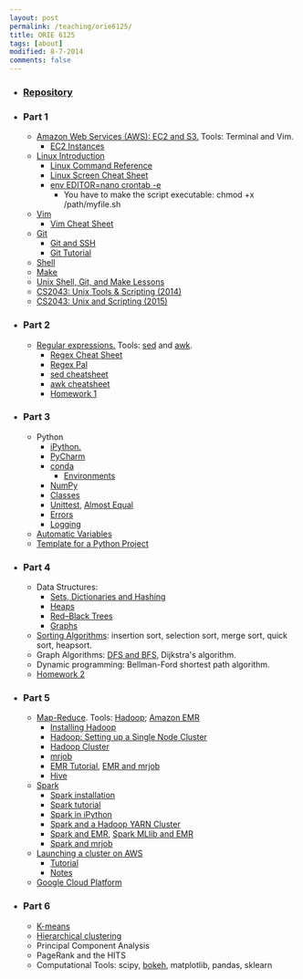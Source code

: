 ```yaml
---
layout: post
permalink: /teaching/orie6125/
title: ORIE 6125
tags: [about]
modified: 8-7-2014
comments: false
---
```


* ### [Repository](https://github.com/toscanosaul/orie6125)

* ### Part 1
    * [Amazon Web Services (AWS): EC2 and S3.](/saul/ec2_notes.pdf) Tools: Terminal and Vim.
      * [EC2 Instances](https://ec2instances.info/)
    * [Linux Introduction](https://cvw.cac.cornell.edu/Linux/)
      * [Linux Command Reference](https://files.fosswire.com/2007/08/fwunixref.pdf)
      * [Linux Screen Cheat Sheet](https://gist.github.com/bhurlow/3043629)
      * [env EDITOR=nano crontab -e](https://www.electrictoolbox.com/run-cron-command-every-15-minutes/)
         * You have to make the script executable: chmod +x /path/myfile.sh
    * [Vim](http://www.cs.cornell.edu/courses/cs2043/2015sp/lectures/lecture08.pdf)
      * [Vim Cheat Sheet](https://vim.rtorr.com/)
    * [Git](https://www.atlassian.com/git/tutorials/atlassian-git-cheatsheet)
      * [Git and SSH](https://help.github.com/articles/generating-a-new-ssh-key-and-adding-it-to-the-ssh-agent/)
      * [Git Tutorial](https://try.github.io/levels/1/challenges/1)
    * [Shell](https://www.shellscript.sh/index.html)
    * [Make](http://www.cs.cornell.edu/courses/cs2043/2015sp/lectures/lecture16.pdf)
    * [Unix Shell, Git, and Make Lessons](https://software-carpentry.org/lessons/)
    * [CS2043: Unix Tools & Scripting (2014)](https://www.cs.cornell.edu/courses/cs2043/2014sp/)
    * [CS2043: Unix and Scripting (2015)](http://www.cs.cornell.edu/courses/cs2043/2015sp/index.shtml)
    
 
* ### Part 2
    * [Regular expressions.](https://www.gnu.org/software/sed/manual/html_node/Regular-Expressions.html) Tools: [sed](https://www.cs.cornell.edu/courses/cs2043/2014sp/lectures/lecture09.pdf) and [awk](https://www.cs.cornell.edu/courses/cs2043/2014sp/lectures/lecture10.pdf). 
      * [Regex Cheat Sheet](http://www.rexegg.com/regex-quickstart.html)
      * [Regex Pal](https://www.regexpal.com/)
      * [sed cheatsheet](https://gist.github.com/ssstonebraker/6140154)
      * [awk cheatsheet](https://www.shortcutfoo.com/app/dojos/awk/cheatsheet)
      * [Homework 1](/saul/hw_orie_6125_1.pdf)
      
* ### Part 3
    * Python
      * [iPython.](/saul/ipython_notebook.pdf)
      * [PyCharm](https://www.jetbrains.com/pycharm/)
      * [conda](https://conda.io/docs/index.html)
         * [Environments](https://conda.io/docs/user-guide/tasks/manage-environments.html)
      * [NumPy](http://www.numpy.org/)
      * [Classes](https://docs.python.org/3/tutorial/classes.html)
      * [Unittest](https://docs.python.org/3/library/unittest.html), [Almost Equal](https://docs.scipy.org/doc/numpy-1.13.0/reference/generated/numpy.testing.assert_almost_equal.html)
      * [Errors](https://docs.python.org/3/tutorial/errors.html)
      * [Logging](https://docs.python.org/2/library/logging.html)
    * [Automatic Variables](https://www.gnu.org/software/make/manual/html_node/Automatic-Variables.html)
    * [Template for a Python Project](https://github.com/toscanosaul/orie6125/tree/master/template_python_project)
    
* ### Part 4
   * Data Structures:
      * [Sets, Dictionaries and Hashing](http://www.cs.cornell.edu/courses/cs2110/2016sp/recitations/recitation07/HashPresentationSummary.pdf)
      * [Heaps](http://www.cs.cornell.edu/courses/cs2110/2016sp/L17-PriorityQueuesAndHeaps/cs2110PqueuesHeaps.pdf)
      * [Red–Black Trees](https://web.stanford.edu/class/archive/cs/cs166/cs166.1146/lectures/02/Small02.pdf)
      * [Graphs](http://www.cs.cornell.edu/courses/cs2110/2016sp/L18-GraphsI/cs2110GraphsI.pdf)
    * [Sorting Algorithms](http://www.cs.cornell.edu/courses/cs2110/2016sp/L10-searchsort/cs2110searchSort.pdf): insertion sort, selection sort, merge sort, quick sort, heapsort.
   * Graph Algorithms: [DFS and BFS](https://www.cs.cornell.edu/courses/cs2110/2017fa/L18-GraphsII/cs2110DfsBfs.pdf), Dijkstra's algorithm.
   * Dynamic programming: Bellman-Ford shortest path algorithm.
   * [Homework 2](/saul/hw_2_orie6125.pdf)
   
* ### Part 5
   * [Map-Reduce](http://www.mmds.org/mmds/v2.1/ch02-mapreduce.pdf). Tools: [Hadoop](http://snap.stanford.edu/class/cs246-2017/homeworks/hw0/tutorialv3.pdf); [Amazon EMR](https://aws.amazon.com/emr/)
     * [Installing Hadoop](http://snap.stanford.edu/class/cs246-2011/hw_files/hadoop_install.pdf)
     * [Hadoop: Setting up a Single Node Cluster](https://hadoop.apache.org/docs/stable/hadoop-project-dist/hadoop-common/SingleCluster.html)
     * [Hadoop Cluster](https://linode.com/docs/databases/hadoop/how-to-install-and-set-up-hadoop-cluster/)
     * [mrjob](https://media.readthedocs.org/pdf/mrjob/latest/mrjob.pdf)
     * [EMR Tutorial](http://snap.stanford.edu/class/cs341-2013/downloads/amazon-emr-tutorial.pdf), [EMR and mrjob](https://github.com/Yelp/mrjob/blob/master/docs/guides/emr-quickstart.rst)
     * [Hive](https://cwiki.apache.org/confluence/display/Hive/Tutorial)
   * [Spark](https://web.stanford.edu/class/cs341/slides/spark_tutorial.pdf)
     * [Spark installation](https://gist.github.com/ololobus/4c221a0891775eaa86b0)
     * [Spark tutorial](http://web.stanford.edu/class/cs246/homeworks/hw0/hw0.pdf)
     * [Spark in iPython](spark_ipython.md)
     * [Spark and a Hadoop YARN Cluster](https://linode.com/docs/databases/hadoop/install-configure-run-spark-on-top-of-hadoop-yarn-cluster/)
     * [Spark and EMR](https://aws.amazon.com/articles/run-spark-and-spark-sql-on-amazon-elastic-mapreduce/), [Spark MLlib and EMR](https://aws.amazon.com/blogs/big-data/building-a-recommendation-engine-with-spark-ml-on-amazon-emr-using-zeppelin/)
     * [Spark and mrjob](https://pythonhosted.org/mrjob/guides/spark.html)
   * [Launching a cluster on AWS](http://star.mit.edu/cluster/)
      * [Tutorial](https://www.youtube.com/watch?v=2Ym7epCYnSk&t=304s)
      * [Notes](/saul/starCluster.pdf)
   * [Google Cloud Platform](https://cloud.google.com/) 
   
* ### Part 6
  * [K-means](http://www.cs.cornell.edu/courses/cs6780/2015sp/lecture/18-unsupervised.pdf)
  * [Hierarchical clustering](https://en.wikipedia.org/wiki/Hierarchical_clustering)
  * Principal Component Analysis
  * PageRank and the HITS
  * Computational Tools: scipy, [bokeh](http://bokeh.pydata.org/en/latest/docs/gallery.html), matplotlib, pandas, sklearn
   
   
   
